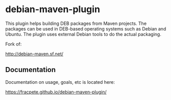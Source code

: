 # debian-maven-plugin

This plugin helps building DEB packages from Maven projects.
The packages can be used in DEB-based operating systems such
as Debian and Ubuntu. The plugin uses external Debian tools
to do the actual packaging.

Fork of:

http://debian-maven.sf.net/

## Documentation

Documentation on usage, goals, etc is located here:

https://fracpete.github.io/debian-maven-plugin/
